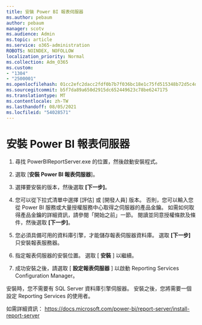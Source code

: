 ```yaml
---
title: 安裝 Power BI 報表伺服器
ms.author: pebaum
author: pebaum
manager: scotv
ms.audience: Admin
ms.topic: article
ms.service: o365-administration
ROBOTS: NOINDEX, NOFOLLOW
localization_priority: Normal
ms.collection: Adm_O365
ms.custom:
- "1304"
- "2500001"
ms.openlocfilehash: 01cc2efc2dacc2fdf0b7b7f036bc18e1c75fd515348b72d5c4dde96949a51a2d
ms.sourcegitcommit: b5f7da89a650d2915dc652449623c78be6247175
ms.translationtype: MT
ms.contentlocale: zh-TW
ms.lasthandoff: 08/05/2021
ms.locfileid: "54028571"
---
```

# <a name="install-power-bi-report-server"></a>安裝 Power BI 報表伺服器

1. 尋找 PowerBIReportServer.exe 的位置，然後啟動安裝程式。

2. 選取 [**安裝 Power BI 報表伺服器**]。

3. 選擇要安裝的版本，然後選取 **[下一步]**。

4. 您可以從下拉式清單中選擇 [評估] 或 [開發人員] 版本。  否則，您可以輸入您從 Power BI 服務或大量授權服務中心取得之伺服器的產品金鑰。 如需如何取得產品金鑰的詳細資訊，請參閱「開始之前」一節。 閱讀並同意授權條款及條件，然後選取 **[下一步]**。

5. 您必須具備可用的資料庫引擎，才能儲存報表伺服器資料庫。 選取 **[下一步]** 只安裝報表服務器。

6. 指定報表伺服器的安裝位置。 選取 [ **安裝** ] 以繼續。

7. 成功安裝之後，請選取 [ **設定報表伺服器** ] 以啟動 Reporting Services Configuration Manager。

安裝時，您不需要有 SQL Server 資料庫引擎伺服器。 安裝之後，您將需要一個設定 Reporting Services 的使用者。

如需詳細資訊： https://docs.microsoft.com/power-bi/report-server/install-report-server
